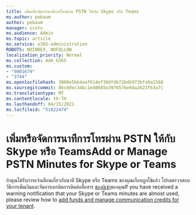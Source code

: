 ```yaml
---
title: เพิ่มหรือจัดการนาทีการโทรผ่าน PSTN ให้กับ Skype หรือ Teams
ms.author: pebaum
author: pebaum
manager: scotv
ms.audience: Admin
ms.topic: article
ms.service: o365-administration
ROBOTS: NOINDEX, NOFOLLOW
localization_priority: Normal
ms.collection: Adm_O365
ms.custom:
- "9001679"
- "3744"
ms.openlocfilehash: 3800e5bb4aaf614ef39dfdb72bdb973bfa9a1568
ms.sourcegitcommit: 8bc60ec34bc1e40685e3976576e04a2623f63a7c
ms.translationtype: MT
ms.contentlocale: th-TH
ms.lasthandoff: 04/15/2021
ms.locfileid: "51822474"
---
```

# <a name="add-or-manage-pstn-minutes-for-skype-or-teams"></a><span data-ttu-id="68c86-102">เพิ่มหรือจัดการนาทีการโทรผ่าน PSTN ให้กับ Skype หรือ Teams</span><span class="sxs-lookup"><span data-stu-id="68c86-102">Add or Manage PSTN Minutes for Skype or Teams</span></span>

<span data-ttu-id="68c86-103">ถ้าคุณได้รับการแจ้งเตือนเกี่ยวกับนาที Skype หรือ Teams ของคุณเกือบถูกใช้แล้ว โปรดตรวจสอบวิธีการเพิ่มเงินและจัดการเครดิตการติดต่อสื่อสาร [ของผู้เช่า](https://docs.microsoft.com/microsoftteams/add-funds-and-manage-communications-credits)ของคุณ</span><span class="sxs-lookup"><span data-stu-id="68c86-103">If you have received a warning notification that your Skype or Teams minutes are almost used, please review how to [add funds and manage communication credits for your tenant](https://docs.microsoft.com/microsoftteams/add-funds-and-manage-communications-credits).</span></span>